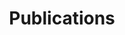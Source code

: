 ---
templateKey: 'publications-page'
path: /publications
title: Publications
peerArticles:
  title: Peer-Reviewed Journal Articles
  articles:
    - title: "The Regeni case and Italy’s Mediterranean policy: a turning point?"
      author: Matteo Colombo and Arturo Varvelli
      year: 2016
      publishedOn: Contemporary Italian Politics
      section: 8(3)
      pages: 277-288
thinkTankArticles:
  title: Think Tank Articles
  subtitle: A selection of the most recent publications is available here
  articlesPerLanguage:
      - language: Italian
        articles:
          - title: Cosa vuole ottenere la Turchia dall’intervento in Siria
            author: Matteo Colombo
            year: 2019
            publishedOn: ISPI Commentary
            link: https://www.ispionline.it/it/pubblicazione/cosa-vuole-ottenere-la-turchia-dallintervento-siria-24149
          - title: "Da Fratellanza a ‘Fratellanze’: Morsi e la crisi dell’Islam politico egiziano"
            author: Matteo Colombo
            year: 2019
            publishedOn: ISPI Commentary
            link: https://www.ispionline.it/it/pubblicazione/da-fratellanza-fratellanze-morsi-e-la-crisi-dellislam-politico-egiziano-23325  
      - language: English
        articles:
          - title: "Turkey in Tweets: comparing the candidates' communication strategies"
            author: Matteo Colombo and Sevgi Seçen
            year: 2018
            publishedOn: ISPI Commentary
            link: https://www.ispionline.it/it/pubblicazione/turkey-tweets-comparing-candidates-communication-strategies-20836
          - title: In His Words. A thematic analysis of al-Sisi’s Twitter account
            author: Matteo Colombo
            year: 2018
            publishedOn: ISPI Commentary
            link: https://www.ispionline.it/en/pubblicazione/his-words-thematic-analysis-al-sisis-twitter-account-19867
          - title: "Turkey and the EU: a new path toward a shared security policy"
            author: Matteo Colombo
            year: 2016
            publishedOn: EuroMeSCo Policy Brief
            link: "http://ftp.euromesco.net/index.php?option=com_content&view=article&id=2215:euromesco-policy-brief-59turkey-and-the-eu-a-new-path-toward-a-shared-security-policy-&catid=62:euromesco-briefs&Itemid=49&lang=en" 
chapterEBooks:
  title: Chapter in E-books
  articlesPerLanguage:
      - language: English
        articles: 
          - title: ""
            author: ""
            year: ""
            publishedOn: ""
            link: ""
---